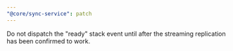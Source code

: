 ```yaml
---
"@core/sync-service": patch
---
```


Do not dispatch the "ready" stack event until after the streaming replication has been confirmed to work.
